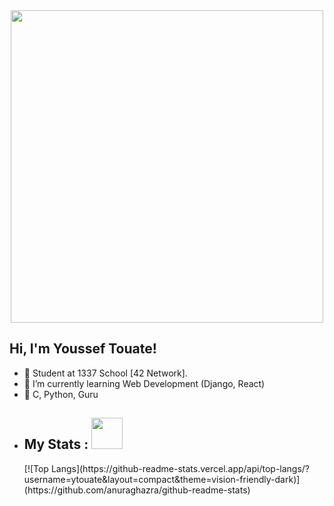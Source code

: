 <div id="header" align="center">
  <img src="https://media.giphy.com/media/f3iwJFOVOwuy7K6FFw/giphy.gif" width="500"/>
</div>

<h2> Hi, I'm Youssef Touate!</h2>

- 🔭 Student at 1337 School [42 Network].
- 🌱 I’m currently learning Web Development (Django, React)
- 💬 C, Python, Guru

<ul>
  <li>
    <h2> My Stats : <img src="https://media2.giphy.com/media/NMBl7NxAlPDrOgq6aQ/giphy.gif" width="50"></h2>
  </li>
  [![Top Langs](https://github-readme-stats.vercel.app/api/top-langs/?username=ytouate&layout=compact&theme=vision-friendly-dark)]      (https://github.com/anuraghazra/github-readme-stats)
</ul>
<!-- <h2> How to reach me : <img src="https://media2.giphy.com/media/NMBl7NxAlPDrOgq6aQ/giphy.gif" width="50"></h2>
 <p id="badges" align="center">
  <a href="your-linkedin-URL">
    <img src="https://img.shields.io/badge/LinkedIn-blue?style=for-the-badge&logo=linkedin&logoColor=white" alt="LinkedIn Badge"/>
  </a>
  <a href="https://github.com/Zqadiri">
    <img src="https://img.shields.io/badge/Github-black?style=for-the-badge&logo=github&logoColor=white" alt="Github Badge"/>
  </a>
  <a href="your-twitter-URL">
    <img src="https://img.shields.io/badge/Twitter-blue?style=for-the-badge&logo=twitter&logoColor=white" alt="Twitter Badge"/>
  </a>
  <a href="mailto:zinebghost@gmail.com">
    <img src="https://img.shields.io/badge/Gmail-red?style=for-the-badge&logo=gmail&logoColor=white" alt="Gmail Badge"/>
  </a>
</p> -->

<div align="center">
  <img src="https://komarev.com/ghpvc/?username=ytouate&style=flat-square&color=blue" alt=""/>
</div>
